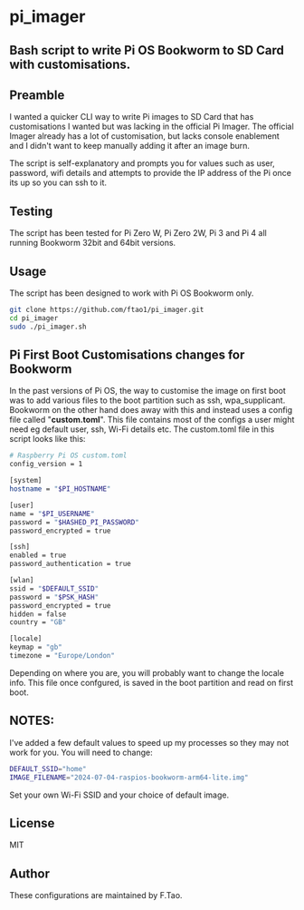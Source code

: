 # pi_imager

## Bash script to write Pi OS Bookworm to SD Card with customisations.

## Preamble
I wanted a quicker CLI way to write Pi images to SD Card that has customisations I wanted but was lacking in the
official Pi Imager.
The official Imager already has a lot of customisation, but lacks console enablement and I didn't want to
keep manually adding it after an image burn.

The script is self-explanatory and prompts you for values such as user, password, wifi details and attempts to
provide the IP address of the Pi once its up so you can ssh to it.

## Testing
The script has been tested for Pi Zero W, Pi Zero 2W, Pi 3 and Pi 4 all running Bookworm 32bit and 64bit versions.

## Usage
The script has been designed to work with Pi OS Bookworm only.
```bash
git clone https://github.com/ftao1/pi_imager.git
cd pi_imager
sudo ./pi_imager.sh
```

## Pi First Boot Customisations changes for Bookworm
In the past versions of Pi OS, the way to customise the image on first boot was to add various files to the boot
partition such as ssh, wpa_supplicant. Bookworm on the other hand does away with this and instead uses a config file
called "**custom.toml**". This file contains most of the configs a user might need eg default user, ssh, Wi-Fi details etc.
The custom.toml file in this script looks like this:
```bash
# Raspberry Pi OS custom.toml
config_version = 1

[system]
hostname = "$PI_HOSTNAME"

[user]
name = "$PI_USERNAME"
password = "$HASHED_PI_PASSWORD"
password_encrypted = true

[ssh]
enabled = true
password_authentication = true

[wlan]
ssid = "$DEFAULT_SSID"
password = "$PSK_HASH"
password_encrypted = true
hidden = false
country = "GB"

[locale]
keymap = "gb"
timezone = "Europe/London"
```
Depending on where you are, you will probably want to change the locale info. This file once confgured, is saved in the
boot partition and read on first boot.

## NOTES:
I've added a few default values to speed up my processes so they may not work for you. You will need to change:
```bash
DEFAULT_SSID="home"
IMAGE_FILENAME="2024-07-04-raspios-bookworm-arm64-lite.img"
```

Set your own Wi-Fi SSID and your choice of default image.


## License

MIT

## Author

These configurations are maintained by F.Tao.
